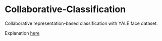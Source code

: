 # Collaborative-Classification
 Collaborative representation-based classification with YALE face dataset.

 Explanation [here](soniajoseph.github.io/machine%20learning/collabrepresentationclassification/)
